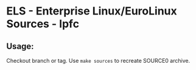 # ELS - Enterprise Linux/EuroLinux Sources - lpfc
 
## Usage:
  Checkout branch or tag. Use `make sources` to recreate  SOURCE0 archive.
